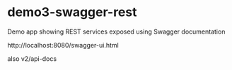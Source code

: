 # demo3-swagger-rest

Demo app showing REST services exposed using Swagger documentation

http://localhost:8080/swagger-ui.html

also v2/api-docs